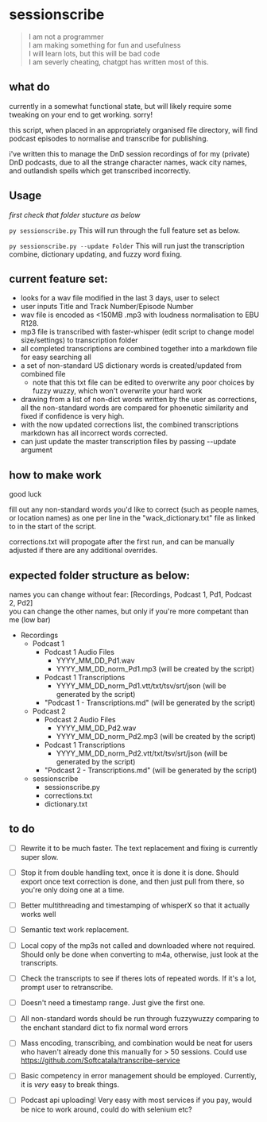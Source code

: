 # sessionscribe

>I am not a programmer  
>I am making something for fun and usefulness  
>I will learn lots, but this will be bad code  
>I am severly cheating, chatgpt has written most of this.

## what do
currently in a somewhat functional state, but will likely require some tweaking on your end to get working. sorry!

this script, when placed in an appropriately organised file directory, will find podcast episodes to normalise and transcribe for publishing.

i've written this to manage the DnD session recordings of for my (private) DnD podcasts, due to all the strange character names, wack city names, and outlandish spells which get transcribed incorrectly. 

## Usage
_first check that folder stucture as below_

```py sessionscribe.py```
This will run through the full feature set as below.

```py sessionscribe.py --update Folder```
This will run just the transcription combine, dictionary updating, and fuzzy word fixing.

## current feature set:
- looks for a wav file modified in the last 3 days, user to select
- user inputs Title and Track Number/Episode Number
- wav file is encoded as <150MB .mp3 with loudness normalisation to EBU R128.
- mp3 file is transcribed with faster-whisper (edit script to change model size/settings) to transcription folder
- all completed transcriptions are combined together into a markdown file for easy searching all
- a set of non-standard US dictionary words is created/updated from combined file
    - note that this txt file can be edited to overwrite any poor choices by fuzzy wuzzy, which won't overwrite your hard work
- drawing from a list of non-dict words written by the user as corrections, all the non-standard words are compared for phoenetic similarity and fixed if confidence is very high.
- with the now updated corrections list, the combined transcriptions markdown has all incorrect words corrected.
- can just update the master transcription files by passing --update argument

## how to make work
good luck

fill out any non-standard words you'd like to correct (such as people names, or location names) as one per line in the "wack_dictionary.txt" file as linked to in the start of the script.

corrections.txt will propogate after the first run, and can be manually adjusted if there are any additional overrides.

## expected folder structure as below:  
names you can change without fear: [Recordings, Podcast 1, Pd1, Podcast 2, Pd2]  
you can change the other names, but only if you're more competant than me (low bar)

- Recordings
    - Podcast 1
        - Podcast 1 Audio Files
            - YYYY_MM_DD_Pd1.wav
            - YYYY_MM_DD_norm_Pd1.mp3 (will be created by the script)
        - Podcast 1 Transcriptions
            - YYYY_MM_DD_norm_Pd1.vtt/txt/tsv/srt/json (will be generated by the script)
        - "Podcast 1 - Transcriptions.md" (will be generated by the script)
    - Podcast 2
        - Podcast 2 Audio Files
            - YYYY_MM_DD_Pd2.wav
            - YYYY_MM_DD_norm_Pd2.mp3 (will be created by the script)
        - Podcast 1 Transcriptions
            - YYYY_MM_DD_norm_Pd2.vtt/txt/tsv/srt/json (will be generated by the script)
        - "Podcast 2 - Transcriptions.md" (will be generated by the script)
    - sessionscribe
        - sessionscribe.py
        - corrections.txt
        - dictionary.txt

## to do
- [ ] Rewrite it to be much faster. The text replacement and fixing is currently super slow.
- [ ] Stop it from double handling text, once it is done it is done. Should export once text correction is done, and then just pull from there, so you're only doing one at a time.
- [ ] Better multithreading and timestamping of whisperX so that it actually works well
- [ ] Semantic text work replacement.
- [ ] Local copy of the mp3s not called and downloaded where not required. Should only be done when converting to m4a, otherwise, just look at the transcripts.
- [ ] Check the transcripts to see if theres lots of repeated words. If it's a lot, prompt user to retranscribe.
- [ ] Doesn't need a timestamp range. Just give the first one.

- [ ] All non-standard words should be run through fuzzywuzzy comparing to the enchant standard dict to fix normal word errors
- [ ] Mass encoding, transcribing, and combination would be neat for users who haven't already done this manually for > 50 sessions. Could use https://github.com/Softcatala/transcribe-service
- [ ] Basic competency in error management should be employed. Currently, it is _very_ easy to break things.
- [ ] Podcast api uploading! Very easy with most services if you pay, would be nice to work around, could do with selenium etc?